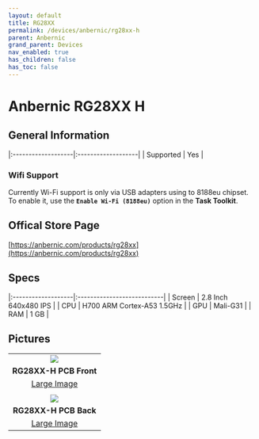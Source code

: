 ```yaml
---
layout: default
title: RG28XX
permalink: /devices/anbernic/rg28xx-h
parent: Anbernic
grand_parent: Devices
nav_enabled: true
has_children: false
has_toc: false
---
```


# Anbernic RG28XX H

## General Information

|:-------------------|:-------------------|
| Supported | Yes |

### Wifi Support

Currently Wi-Fi support is only via USB adapters using to 8188eu chipset.  
To enable it, use the **`Enable Wi-Fi (8188eu)`** option in the **Task Toolkit**.

## Offical Store Page

[https://anbernic.com/products/rg28xx](https://anbernic.com/products/rg28xx)

## Specs

|:-------------------|:---------------------------|
| Screen | 2.8 Inch 640x480 IPS |
| CPU | H700 ARM Cortex-A53 1.5GHz |
| GPU | Mali-G31 |
| RAM | 1 GB |

## Pictures

|                                               |
|:---------------------------------------------:|
|   ![](../assets/images/RG28XX-01-small.png)   |
|            **RG28XX-H PCB Front**             |
| [Large Image](../assets/images/RG28XX-01.png) |
|                                               |
|   ![](../assets/images/RG28XX-02-small.png)   |
|             **RG28XX-H PCB Back**             |
| [Large Image](../assets/images/RG28XX-02.png) |
